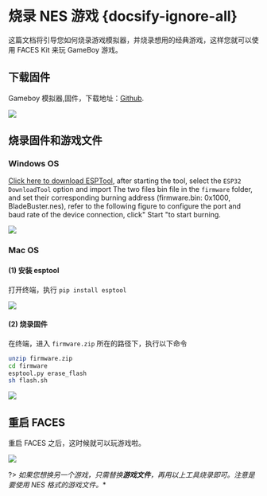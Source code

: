 # 烧录 NES 游戏 {docsify-ignore-all}

这篇文档将引导您如何烧录游戏模拟器，并烧录想用的经典游戏，这样您就可以使用 FACES Kit 来玩 GameBoy 游戏。

## 下载固件

Gameboy 模拟器,固件，下载地址：[Github](https://github.com/m5stack/M5Stack-nesemu).

<img src="assets/img/getting_started_pics/faces/faces_quick_start_05.webp">

## 烧录固件和游戏文件

### Windows OS

[Click here to download ESPTool](https://www.espressif.com/sites/default/files/tools/flash_download_tools_v3.6.8_0.zip), after starting the tool, select the `ESP32 DownloadTool` option and import The two files bin file in the `firmware` folder, and set their corresponding burning address (firmware.bin: 0x1000, BladeBuster.nes), refer to the following figure to configure the port and baud rate of the device connection, click" Start "to start burning.

<img src="assets\img\getting_started_pics\faces\esptool_burn_game.webp">

### Mac OS

#### (1) 安装 esptool

打开终端，执行 `pip install esptool`

<img src="assets/img/getting_started_pics/faces/faces_quick_start_08.webp">

#### (2) 烧录固件

在终端，进入 `firmware.zip` 所在的路径下，执行以下命令

```sh
unzip firmware.zip
cd firmware
esptool.py erase_flash
sh flash.sh
```

<img src="assets/img/getting_started_pics/faces/faces_quick_start_07.webp">

## 重启 FACES

重启 FACES 之后，这时候就可以玩游戏啦。

<img src="assets/img/product_pics/core/faces_kit/gameboy_01.webp">


?> *如果您想换另一个游戏，只需替换**游戏文件**，再用以上工具烧录即可。注意是要使用 NES 格式的游戏文件。**

